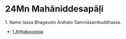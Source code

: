 # 24Mn Mahāniddesapāḷi

1\. Namo tassa Bhagavato Arahato Sammāsambuddhassa.

* [1 Aṭṭhakavagga](1.md)

